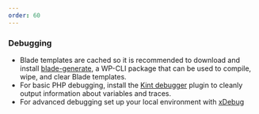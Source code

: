 ```yaml
---
order: 60
---
```


### Debugging

* Blade templates are cached so it is recommended to download and install [blade-generate](https://github.com/alwaysblank/blade-generate), a WP-CLI package that can be used to compile, wipe, and clear Blade templates.
* For basic PHP debugging, install the [Kint debugger](https://wordpress.org/plugins/kint-debugger/) plugin to cleanly output information about variables and traces.
* For advanced debugging set up your local environment with [xDebug](https://xdebug.org/)